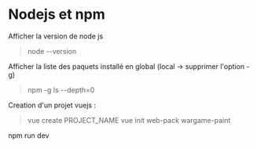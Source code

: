 # Nodejs et npm

Afficher la version de node js 
> node --version

Afficher la liste des paquets installé en global (local -> supprimer l'option -g)
>  npm -g ls --depth=0


Creation d'un projet vuejs : 
> vue create PROJECT_NAME
> vue init web-pack wargame-paint

npm run dev